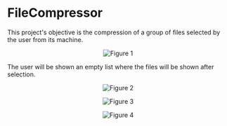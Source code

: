 # FileCompressor

This project's objective is the compression of a group of files selected by the user from its machine.

<p align="center">
  <img src="https://i.imgur.com/en2rOuR.png" alt="Figure 1">
</p>

The user will be shown an empty list where the files will be shown after selection.

<p align="center">
  <img src="https://i.imgur.com/0j9EEbQ.png" alt="Figure 2">
</p>


<p align="center">
  <img src="https://i.imgur.com/CBovidc.png" alt="Figure 3">
</p>


<p align="center">
  <img src="https://i.imgur.com/3gPsxft.png" alt="Figure 4">
</p>
